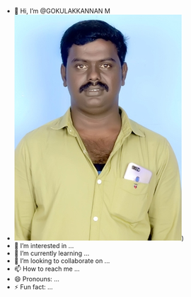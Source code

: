 - 👋 Hi, I’m @GOKULAKKANNAN M
- ![gokul image](https://github.com/Gokulakkannan1994/Gokulakkannan1994/blob/main/gokul%208%20copy%20(1).jpg?raw=true))
- 👀 I’m interested in ...
- 🌱 I’m currently learning ...
- 💞️ I’m looking to collaborate on ...
- 📫 How to reach me ...
- 😄 Pronouns: ...
- ⚡ Fun fact: ...

<!---
Gokulakkannan1994/Gokulakkannan1994 is a ✨ special ✨ repository because its `README.md` (this file) appears on your GitHub profile.
You can click the Preview link to take a look at your changes.
--->
